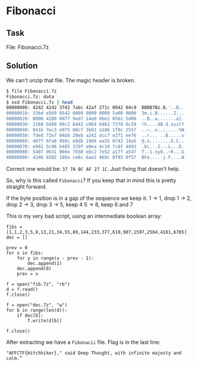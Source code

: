 # Fibonacci

## Task

File: Fibonacci.7z

## Solution

We can't unzip that file. The magic header is broken.

```bash
$ file Fibonacci.7z
Fibonacci.7z: data
$ xxd Fibonacci.7z | head
00000000: 4242 4242 3742 7abc 42af 271c 0042 04c9  BBBB7Bz.B.'..B..
00000010: 336d e569 0542 0000 0000 0000 5a00 0000  3m.i.B......Z...
00000020: 0000 4200 0077 9ed7 14e0 0be2 0561 5d00  ..B..w.......a].
00000030: 2168 b490 09c2 6442 c064 0461 7378 6c59  !h....dB.d.asxlY
00000040: 041b 7ec3 e075 08cf 3b81 a186 1f0c 2557  ..~..u..;.....%W
00000050: fded 72e7 04b6 20eb a242 dcc7 e2f1 ee76  ..r... ..B.....v
00000060: 407f 6fa8 09dc e8db 19d4 ea35 0743 14a5  @.o........5.C..
00000070: e962 5c96 b485 329f e0ea 4c10 fc8f 4493  .b\...2...L...D.
00000080: 5407 0631 066e 7938 ebc2 7e52 a17f a547  T..1.ny8..~R...G
00000090: 4246 6502 189a ce8c 6ae2 469c 8f93 0f57  BFe.....j.F....W
```

Correct one would be: `37 7A BC AF 27 1C`. Just fixing that doesn't help.

So, why is this called `Fibonacci`? If you keep that in mind this is pretty straight forward.

If the byte position is in a gap of the sequence we keep it.
1 -> 1, drop
1 -> 2, drop
2 -> 3, drop
3 -> 5, keep 4
5 -> 8, keep 6 and 7

This is my very bad script, using an intermediate boolean array:

```python2
fibs = [1,1,2,3,5,8,13,21,34,55,89,144,233,377,610,987,1597,2584,4181,6765]
dec = []

prev = 0
for x in fibs:
    for y in range(x - prev - 1):
        dec.append(1)
    dec.append(0)
    prev = x

f = open("fib.7z", "rb")
d = f.read()
f.close()

f = open("dec.7z", "w")
for b in range(len(d)):
    if dec[b]:
        f.write(d[b])

f.close()
```

After extracting we have a `Fibonacii` file. Flag is in the last line:

`"AFFCTF{Hitchhiker}," said Deep Thought, with infinite majesty and calm.”`
